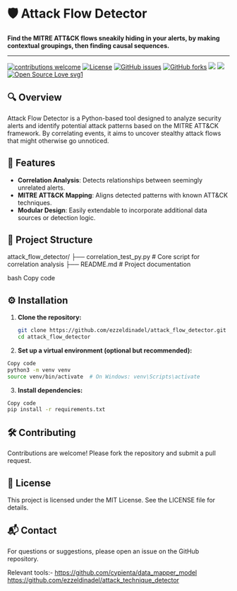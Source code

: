 # 🛡️ Attack Flow Detector

**Find the MITRE ATT&CK flows sneakily hiding in your alerts, by making contextual groupings, then finding causal sequences.**

___
[![contributions welcome](https://img.shields.io/badge/contributions-welcome-brightgreen.svg?style=flat)](https://github.com/dwyl/esta/issues) 
[![License](https://img.shields.io/pypi/l/mia.svg)]() 
<a href="https://https://github.com/ezzeldinadel/attack_flow_detector/issues"><img alt="GitHub issues" src="https://img.shields.io/github/issues/ezzeldinadel/attack_flow_detector"></a>
<a href="https://github.com/kaiiyer/ezzeldinadel/attack_flow_detector"><img alt="GitHub forks" src="https://img.shields.io/github/forks/ezzeldinadel/attack_flow_detector"></a>
<a href="https://github.com/ezzeldinadel/attack_flow_detector/graphs/contributors" alt="Contributors">
<img src="https://img.shields.io/github/contributors/ezzeldinadel/attack_flow_detector" /></a>
<a href="https://github.com/ezzeldinadel/attack_flow_detector/graphs/stars" alt="Stars">
<img src="https://img.shields.io/github/stars/ezzeldinadel/attack_flow_detector" /></a>
[![Open Source Love svg1](https://badges.frapsoft.com/os/v3/open-source.svg?v=103)](https://github.com/ellerbrock/open-source-badges/)

## 🔍 Overview

Attack Flow Detector is a Python-based tool designed to analyze security alerts and identify potential attack patterns based on the MITRE ATT&CK framework. By correlating events, it aims to uncover stealthy attack flows that might otherwise go unnoticed.

## 🚀 Features

- **Correlation Analysis**: Detects relationships between seemingly unrelated alerts.
- **MITRE ATT&CK Mapping**: Aligns detected patterns with known ATT&CK techniques.
- **Modular Design**: Easily extendable to incorporate additional data sources or detection logic.

## 📁 Project Structure

attack_flow_detector/ ├── correlation_test_py.py # Core script for correlation analysis ├── README.md # Project documentation

bash
Copy code

## ⚙️ Installation

1. **Clone the repository:**

   ```bash
   git clone https://github.com/ezzeldinadel/attack_flow_detector.git
   cd attack_flow_detector
   ```
2. **Set up a virtual environment (optional but recommended):**

```bash
Copy code
python3 -m venv venv
source venv/bin/activate  # On Windows: venv\Scripts\activate
```
3. **Install dependencies:**


```bash
Copy code
pip install -r requirements.txt
```

## 🛠️ Contributing
Contributions are welcome! Please fork the repository and submit a pull request.

## 📄 License
This project is licensed under the MIT License. See the LICENSE file for details.

## 📬 Contact
For questions or suggestions, please open an issue on the GitHub repository.

Relevant tools:- 
https://github.com/cypienta/data_mapper_model
https://github.com/ezzeldinadel/attack_technique_detector
